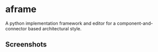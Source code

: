 # aframe
A python implementation framework and editor for a component-and-connector based architectural style.

## Screenshots

